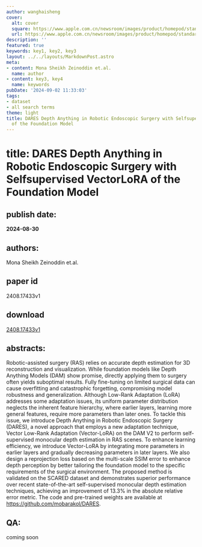 ```yaml
---
author: wanghaisheng
cover:
  alt: cover
  square: https://www.apple.com.cn/newsroom/images/product/homepod/standard/Apple-HomePod-hero-230118_big.jpg.large_2x.jpg
  url: https://www.apple.com.cn/newsroom/images/product/homepod/standard/Apple-HomePod-hero-230118_big.jpg.large_2x.jpg
description: ''
featured: true
keywords: key1, key2, key3
layout: ../../layouts/MarkdownPost.astro
meta:
- content: Mona Sheikh Zeinoddin et.al.
  name: author
- content: key3, key4
  name: keywords
pubDate: '2024-09-02 11:33:03'
tags:
- dataset
- all search terms
theme: light
title: DARES Depth Anything in Robotic Endoscopic Surgery with Selfsupervised VectorLoRA
  of the Foundation Model
---
```


# title: DARES Depth Anything in Robotic Endoscopic Surgery with Selfsupervised VectorLoRA of the Foundation Model 
## publish date: 
**2024-08-30** 
## authors: 
  Mona Sheikh Zeinoddin et.al. 
## paper id
2408.17433v1
## download
[2408.17433v1](http://arxiv.org/abs/2408.17433v1)
## abstracts:
Robotic-assisted surgery (RAS) relies on accurate depth estimation for 3D reconstruction and visualization. While foundation models like Depth Anything Models (DAM) show promise, directly applying them to surgery often yields suboptimal results. Fully fine-tuning on limited surgical data can cause overfitting and catastrophic forgetting, compromising model robustness and generalization. Although Low-Rank Adaptation (LoRA) addresses some adaptation issues, its uniform parameter distribution neglects the inherent feature hierarchy, where earlier layers, learning more general features, require more parameters than later ones. To tackle this issue, we introduce Depth Anything in Robotic Endoscopic Surgery (DARES), a novel approach that employs a new adaptation technique, Vector Low-Rank Adaptation (Vector-LoRA) on the DAM V2 to perform self-supervised monocular depth estimation in RAS scenes. To enhance learning efficiency, we introduce Vector-LoRA by integrating more parameters in earlier layers and gradually decreasing parameters in later layers. We also design a reprojection loss based on the multi-scale SSIM error to enhance depth perception by better tailoring the foundation model to the specific requirements of the surgical environment. The proposed method is validated on the SCARED dataset and demonstrates superior performance over recent state-of-the-art self-supervised monocular depth estimation techniques, achieving an improvement of 13.3% in the absolute relative error metric. The code and pre-trained weights are available at https://github.com/mobarakol/DARES.
## QA:
coming soon
